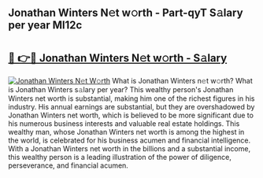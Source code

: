 ## Jonathan Winters N𝚎t w𝚘rth - Part-qyT S𝚊lary per year Ml12c

# <h2><a href="http://gc1s9wd.nevu.top/?p=Jonathan+Winters">🔗 👉🔴 Jonathan Winters N𝚎t w𝚘rth - S𝚊lary</a></h2>

[![Jonathan Winters N𝚎t W𝚘rth](https://i.imgur.com/Oavwk0R.jpeg)](http://gc1s9wd.nevu.top/?p=Jonathan+Winters)
What is Jonathan Winters n𝚎t w𝚘rth? What is Jonathan Winters s𝚊lary per year?
This wealthy person's Jonathan Winters net worth is substantial, making him one of the richest figures in his industry. His annual earnings are substantial, but they are overshadowed by Jonathan Winters net worth, which is believed to be more significant due to his numerous business interests and valuable real estate holdings. This wealthy man, whose Jonathan Winters net worth is among the highest in the world, is celebrated for his business acumen and financial intelligence. With a Jonathan Winters net worth in the billions and a substantial income, this wealthy person is a leading illustration of the power of diligence, perseverance, and financial acumen.
